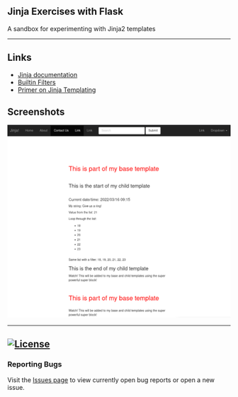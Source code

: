 ## Jinja Exercises with Flask

A sandbox for experimenting with Jinja2 templates

---
## Links

 - [Jinja documentation](https://jinja.palletsprojects.com/en/3.0.x/)
 - [Builtin Filters](https://jinja.palletsprojects.com/en/3.0.x/templates/#builtin-filters)
 - [Primer on Jinja Templating](https://realpython.com/primer-on-jinja-templating/)

## Screenshots
![jinja_sample](https://github.com/kevinbowen777/jinja_tut/blob/master/images/jinja_sample.png)

---
[![License](https://img.shields.io/badge/license-MIT-green)](https://github.com/kevinbowen777/jinja_tut/blob/master/LICENSE)
---
### Reporting Bugs                                                              
                                                                                 
   Visit the [Issues page](https://github.com/kevinbowen777/jinja_tut/issues)
      to view currently open bug reports or open a new issue.
